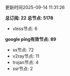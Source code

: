 更新时间2025-09-14 11:31:26

**总订阅: 22**
**总节点: 5178**
- vless节点: 6

**google ping有效节点: 89**
- ss节点: 72
- v2ray节点: 11
- trojan节点: 4
- ssr节点: 2
